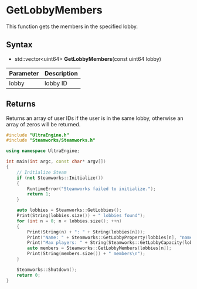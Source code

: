 # GetLobbyMembers

This function gets the members in the specified lobby.

## Syntax

- std::vector<uint64\> **GetLobbyMembers**(const uint64 lobby)

| Parameter | Description |
|---|---|
| lobby | lobby ID |

## Returns

Returns an array of user IDs if the user is in the same lobby, otherwise an array of zeros will be returned.

```c++
#include "UltraEngine.h"
#include "Steamworks/Steamworks.h"

using namespace UltraEngine;

int main(int argc, const char* argv[])
{
    // Initialize Steam
    if (not Steamworks::Initialize())
    {
        RuntimeError("Steamworks failed to initialize.");
        return 1;
    }

    auto lobbies = Steamworks::GetLobbies();
    Print(String(lobbies.size()) + " lobbies found");
    for (int n = 0; n < lobbies.size(); ++n)
    {
        Print(String(n) + ": " + String(lobbies[n]));
        Print("Name: " + Steamworks::GetLobbyProperty(lobbies[n], "name"));
        Print("Max players: " + String(Steamworks::GetLobbyCapacity(lobbies[n])));
        auto members = Steamworks::GetLobbyMembers(lobbies[n]);
        Print(String(members.size()) + " members\n");
    }

    Steamworks::Shutdown();
    return 0;
}
```
